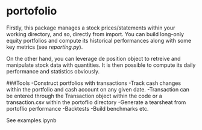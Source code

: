 # portofolio

Firstly, this package manages a stock prices/statements within your working directory, and so, directly from import. You can build long-only equity portfolios and compute its historical performances along with some key metrics (see *reporting.py*).

On the other hand, you can leverage de position object to retreive and manipulate stock data with quantities. It is then possible to compute its daily performance and statistics obviously.

###Tools
    -Construct portfolios with transactions
        -Track cash changes within the portfolio and cash account on any given date.
        -Transaction can be entered through the Transaction object within the code or a transaction.csv within the portoflio directory
    -Generate a tearsheat from portoflio performance
        -Backtests
        -Build benchmarks etc.

See examples.ipynb